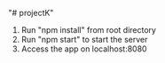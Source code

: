 "# projectK" 
1. Run "npm install" from root directory
2. Run "npm start" to start the server
3. Access the app on localhost:8080
